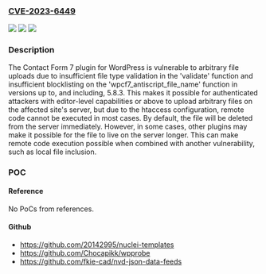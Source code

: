 ### [CVE-2023-6449](https://cve.mitre.org/cgi-bin/cvename.cgi?name=CVE-2023-6449)
![](https://img.shields.io/static/v1?label=Product&message=Contact%20Form%207&color=blue)
![](https://img.shields.io/static/v1?label=Version&message=*%3C%3D%205.8.3%20&color=brighgreen)
![](https://img.shields.io/static/v1?label=Vulnerability&message=CWE-434%20Unrestricted%20Upload%20of%20File%20with%20Dangerous%20Type&color=brighgreen)

### Description

The Contact Form 7 plugin for WordPress is vulnerable to arbitrary file uploads due to insufficient file type validation in the 'validate' function and insufficient blocklisting on the 'wpcf7_antiscript_file_name' function in versions up to, and including, 5.8.3. This makes it possible for authenticated attackers with editor-level capabilities or above to upload arbitrary files on the affected site's server, but due to the htaccess configuration, remote code cannot be executed in most cases. By default, the file will be deleted from the server immediately. However, in some cases, other plugins may make it possible for the file to live on the server longer. This can make remote code execution possible when combined with another vulnerability, such as local file inclusion.

### POC

#### Reference
No PoCs from references.

#### Github
- https://github.com/20142995/nuclei-templates
- https://github.com/Chocapikk/wpprobe
- https://github.com/fkie-cad/nvd-json-data-feeds

